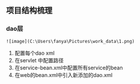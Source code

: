 ## 项目结构梳理
### dao层
    ![image](C:\Users\fanya\Pictures\work_data\1.png)
1. 配置每个dao xml
2. 在servlet 中配置路径
3. 在service-bean.xml中配置所有service的bean
4. 在web的bean.xml中引入新添加的dao.xml